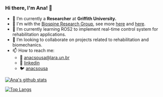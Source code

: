 ### Hi there, I'm Ana! 👋

- 🔭 I’m currently a **Researcher** at **Griffith University.**
- 🧠 I'm with the [Biospine Research Group](https://www.griffith.edu.au/menzies-health-institute-queensland/our-institute/disability-and-rehabilitation/gcore), see more [here](https://twitter.com/7NewsGoldCoast/status/1282936046058004480) and [here](https://www.youtube.com/watch?v=1eMc0NZ1UPM).
- 🌱 I’m currently learning ROS2 to implement real-time control system for rehabilitation applications.
- 👯 I’m looking to collaborate on projects related to rehabilitation and biomechanics.
- 📫 How to reach me:
    - 📧 anacsousa@lara.un.br
    - 💼 [linkedin](https://www.linkedin.com/in/ana-sousa-67523984/)
    - 🐦 [anacsousa](https://twitter.com/anacsousa)

[![Ana's github stats](https://github-readme-stats.vercel.app/api?username=anacsousa1&hide=prs&count_private=true&show_icons=true)](https://github.com/anuraghazra/github-readme-stats)

[![Top Langs](https://github-readme-stats.vercel.app/api/top-langs/?username=anacsousa1&layout=compact)](https://github.com/anuraghazra/github-readme-stats)
